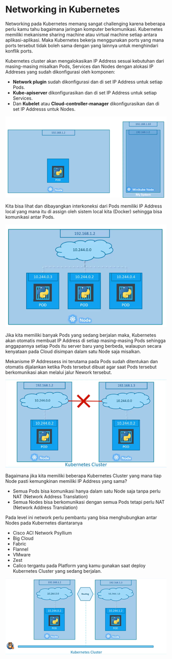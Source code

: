 # Networking in Kubernetes

Networking pada Kubernetes memang sangat challenging karena beberapa perlu kamu tahu bagaimana jaringan komputer berkomunikasi. Kubernetes memiliki mekanisme sharing machine atau virtual machine setiap antara aplikasi-aplikasi. Maka Kubernetes bekerja menggunakan ports yang mana ports tersebut tidak boleh sama dengan yang lainnya untuk menghindari konflik ports.

Kubernetes cluster akan mengalokasikan IP Address sesuai kebutuhan dari masing-masing misalkan Pods, Services dan Nodes dengan alokasi IP Addreses yang sudah dikonfigurasi oleh komponen:
* **Network plugin** sudah dikonfigurasi dan di set IP Address untuk setiap Pods.
* **Kube-apiserver** dikonfigurasikan dan di set IP Address untuk setiap Services.
* Dan **Kubelet** atau **Cloud-controller-manager** dikonfigurasikan dan di set IP Addresss untuk Nodes.

![Single Node Single Pod](../images/network-single-node-single-pods.png)

Kita bisa lihat dan dibayangkan interkoneksi dari Pods memiliki IP Address local yang mana itu di assign oleh sistem local kita (Docker) sehingga bisa komunikasi antar Pods.

![Single Node Multiple Pods](../images/network-single-node-multiple-pods.png)

Jika kita memiliki banyak Pods yang sedang berjalan maka, Kubernetes akan otomatis membuat IP Address di setiap masing-masing Pods sehingga anggapannya setiap Pods itu server baru yang berbeda, walaupun secara kenyataan pada Cloud disimpan dalam satu Node saja misalkan.

Mekanisme IP Addressess ini terutama pada Pods sudah ditentukan dan otomatis dijalankan ketika Pods tersebut dibuat agar saat Pods tersebut berkomunikasi akan melalui jalur Nework tersebut.

![Multiple Nodes Multiple Pods](../images/network-multiple-node-multiple-pods.png)

Bagaimana jika kita memiliki beberapa Kubernetes Cluster yang mana tiap Node pasti kemungkinan memiliki IP Address yang sama?

* Semua Pods bisa komunikasi hanya dalam satu Node saja tanpa perlu NAT (Network Address Translation)
* Semua Nodes bisa berkomunikasi dengan semua Pods tetapi perlu NAT (Network Address Translation) 

Pada level ini network perlu pembantu yang bisa menghubungkan antar Nodes pada Kubernetes diantaranya
* Cisco ACI Network Psyllium
* Big Cloud
* Fabric
* Flannel
* VMware
* Zest
* Calico
tergantu pada Platform yang kamu gunakan saat deploy Kubernetes Cluster yang sedang berjalan.

![Network Connection Cluster Nodes](../images/network-connecting-cluster-nodes.png)